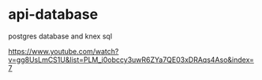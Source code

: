 # api-database
postgres database and knex sql


https://www.youtube.com/watch?v=gg8UsLmCS1U&list=PLM_i0obccy3uwR6ZYa7QE03xDRAqs4Aso&index=7
